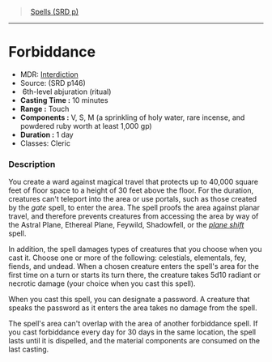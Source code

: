 ﻿---
!SpellItem
Name: Forbiddance
AltName: '[Interdiction](hd_spells_interdiction.md)'
Type: abjuration
Level: 6
CastingTime: 10 minutes
Range: Touch
Components: V, S, M (a sprinkling of holy water, rare incense, and powdered ruby worth at least 1,000 gp)
Duration: 1 day
Classes: Cleric
Family: SpellVO
Source: (SRD p146)
Ritual: ritual
Id: spells_vo.md#forbiddance
ParentLink: spells_vo.md#spells-srd-p
ParentName: Spells (SRD p)
NameLevel: 1
Attributes:
  Name: Forbiddance
  Markdown: >+
    # <!--Name-->Forbiddance<!--/Name-->


    - MDR: <!--AltName-->[Interdiction](hd_spells_interdiction.md)<!--/AltName-->

    - Source: <!--Source-->(SRD p146)<!--/Source-->

    -  <!--Level-->6<!--/Level-->th-level <!--Type-->abjuration<!--/Type--> (<!--Ritual-->ritual<!--/Ritual-->)

    - **Casting Time :** <!--CastingTime-->10 minutes<!--/CastingTime-->

    - **Range :** <!--Range-->Touch<!--/Range-->

    - **Components :** <!--Components-->V, S, M (a sprinkling of holy water, rare incense, and powdered ruby worth at least 1,000 gp)<!--/Components-->

    - **Duration :** <!--Duration-->1 day<!--/Duration-->

    - Classes: <!--Classes-->Cleric<!--/Classes-->


    ### Description


    You create a ward against magical travel that protects up to 40,000 square feet of floor space to a height of 30 feet above the floor. For the duration, creatures can't teleport into the area or use portals, such as those created by the _gate_ spell, to enter the area. The spell proofs the area against planar travel, and therefore prevents creatures from accessing the area by way of the Astral Plane, Ethereal Plane, Feywild, Shadowfell, or the _[plane shift](spells_vo.hd#plane-shift)_ spell.


    In addition, the spell damages types of creatures that you choose when you cast it. Choose one or more of the following: celestials, elementals, fey, fiends, and undead. When a chosen creature enters the spell's area for the first time on a turn or starts its turn there, the creature takes 5d10 radiant or necrotic damage (your choice when you cast this spell).


    When you cast this spell, you can designate a password. A creature that speaks the password as it enters the area takes no damage from the spell.


    The spell's area can't overlap with the area of another forbiddance spell. If you cast forbiddance every day for 30 days in the same location, the spell lasts until it is dispelled, and the material components are consumed on the last casting.

  AltName: '[Interdiction](hd_spells_interdiction.md)'
  Source: (SRD p146)
  Level: 6
  Type: abjuration
  Ritual: ritual
  CastingTime: 10 minutes
  Range: Touch
  Components: V, S, M (a sprinkling of holy water, rare incense, and powdered ruby worth at least 1,000 gp)
  Duration: 1 day
  Classes: Cleric
AttributesDictionary: >+
  Name: Forbiddance

  Markdown: >+

    # <!--Name-->Forbiddance<!--/Name-->





    - MDR: <!--AltName-->[Interdiction](hd_spells_interdiction.md)<!--/AltName-->



    - Source: <!--Source-->(SRD p146)<!--/Source-->



    -  <!--Level-->6<!--/Level-->th-level <!--Type-->abjuration<!--/Type--> (<!--Ritual-->ritual<!--/Ritual-->)



    - **Casting Time :** <!--CastingTime-->10 minutes<!--/CastingTime-->



    - **Range :** <!--Range-->Touch<!--/Range-->



    - **Components :** <!--Components-->V, S, M (a sprinkling of holy water, rare incense, and powdered ruby worth at least 1,000 gp)<!--/Components-->



    - **Duration :** <!--Duration-->1 day<!--/Duration-->



    - Classes: <!--Classes-->Cleric<!--/Classes-->





    ### Description





    You create a ward against magical travel that protects up to 40,000 square feet of floor space to a height of 30 feet above the floor. For the duration, creatures can't teleport into the area or use portals, such as those created by the _gate_ spell, to enter the area. The spell proofs the area against planar travel, and therefore prevents creatures from accessing the area by way of the Astral Plane, Ethereal Plane, Feywild, Shadowfell, or the _[plane shift](spells_vo.hd#plane-shift)_ spell.





    In addition, the spell damages types of creatures that you choose when you cast it. Choose one or more of the following: celestials, elementals, fey, fiends, and undead. When a chosen creature enters the spell's area for the first time on a turn or starts its turn there, the creature takes 5d10 radiant or necrotic damage (your choice when you cast this spell).





    When you cast this spell, you can designate a password. A creature that speaks the password as it enters the area takes no damage from the spell.





    The spell's area can't overlap with the area of another forbiddance spell. If you cast forbiddance every day for 30 days in the same location, the spell lasts until it is dispelled, and the material components are consumed on the last casting.



  AltName: '[Interdiction](hd_spells_interdiction.md)'

  Source: (SRD p146)

  Level: 6

  Type: abjuration

  Ritual: ritual

  CastingTime: 10 minutes

  Range: Touch

  Components: V, S, M (a sprinkling of holy water, rare incense, and powdered ruby worth at least 1,000 gp)

  Duration: 1 day

  Classes: Cleric

---
> [Spells (SRD p)](srd_spells.md)

---

# Forbiddance

- MDR: [Interdiction](hd_spells_interdiction.md)
- Source: (SRD p146)
-  6th-level abjuration (ritual)
- **Casting Time :** 10 minutes
- **Range :** Touch
- **Components :** V, S, M (a sprinkling of holy water, rare incense, and powdered ruby worth at least 1,000 gp)
- **Duration :** 1 day
- Classes: Cleric

### Description

You create a ward against magical travel that protects up to 40,000 square feet of floor space to a height of 30 feet above the floor. For the duration, creatures can't teleport into the area or use portals, such as those created by the _gate_ spell, to enter the area. The spell proofs the area against planar travel, and therefore prevents creatures from accessing the area by way of the Astral Plane, Ethereal Plane, Feywild, Shadowfell, or the _[plane shift](spells_vo.hd#plane-shift)_ spell.

In addition, the spell damages types of creatures that you choose when you cast it. Choose one or more of the following: celestials, elementals, fey, fiends, and undead. When a chosen creature enters the spell's area for the first time on a turn or starts its turn there, the creature takes 5d10 radiant or necrotic damage (your choice when you cast this spell).

When you cast this spell, you can designate a password. A creature that speaks the password as it enters the area takes no damage from the spell.

The spell's area can't overlap with the area of another forbiddance spell. If you cast forbiddance every day for 30 days in the same location, the spell lasts until it is dispelled, and the material components are consumed on the last casting.

